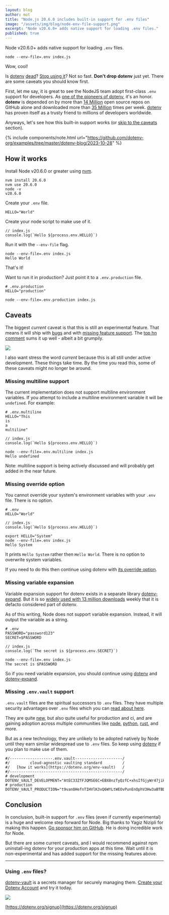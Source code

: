 ```yaml
---
layout: blog
author: mot
title: "Node.js 20.6.0 includes built-in support for .env files"
image: "/assets/img/blog/node-env-file-support.png"
excerpt: "Node v20.6.0+ adds native support for loading .env files."
published: true
---
```


Node v20.6.0+ adds native support for loading `.env` files.

```
node --env-file=.env index.js
```

Wow, cool!

Is [dotenv](https://github.com/motdotla/dotenv) [dead](https://francoisbest.com/posts/2023/dotenv-is-dead?ref=dailydev)? [Stop using it](https://medium.com/@tony.infisical/stop-using-dotenv-in-node-js-v20-6-0-8febf98f6314)? Not so fast. **Don't drop dotenv** just yet. There are some caveats you should know first. 

First, let me say, it is great to see the NodeJS team adopt first-class `.env` support for developers. As [one of the pioneers of dotenv](https://github.com/motdotla/dotenv/graphs/contributors), it's an honor. **dotenv** is depended on by more than [14 Million](https://github.com/motdotla/dotenv/network/dependents) open source repos on GitHub alone and downloaded more than [35 Million](https://www.npmjs.com/package/dotenv) times per week. [dotenv](https://github.com/motdotla/dotenv) has proven itself as a trusty friend to millions of developers worldwide.

Anyways, let's see how this built-in support works (or [skip to the caveats](#caveats) section).

{% include components/note.html url="https://github.com/dotenv-org/examples/tree/master/dotenv-blog/2023-10-28" %}

## How it works

Install Node v20.6.0 or greater using [nvm](https://github.com/nvm-sh/nvm).

```
nvm install 20.6.0
nvm use 20.6.0
node -v
v20.6.0
```

Create your `.env` file.

```
HELLO="World"
````

Create your node script to make use of it.

```
// index.js
console.log(`Hello ${process.env.HELLO}`)
```

Run it with the `--env-file` flag.

```
node --env-file=.env index.js
Hello World
```

That's it!

Want to run it in production? Just point it to a `.env.production` file.

```
# .env.production
HELLO="production"
```

```
node --env-file=.env.production index.js
```

## Caveats

The biggest *current* caveat is that this is still an experimental feature. That means it will ship with [bugs](https://github.com/nodejs/node/pull/49424#issue-1876566254) and with [missing feature support](https://github.com/nodejs/node/issues/49148). The [top hn comment](https://news.ycombinator.com/item?id=37174916) sums it up well - albeit a bit grumpily. 

<img src="/assets/img/blog/hacker-news-node-dotenv-support.png" />

I also want stress the word *current* because this is all still under active development. These things take time. By the time you read this, some of these caveats might no longer be around.

### Missing multiline support

The current implementation does not support multiline environment variables. If you attempt to include a multiline environment variable it will be `undefined`. For example:

```
# .env.multiline
HELLO="This
is
a
multiline"
```
```
// index.js
console.log(`Hello ${process.env.HELLO}`)
```
```
node --env-file=.env.multiline index.js
Hello undefined
```

Note: multiline support is being actively discussed and will probably get added in the near future.

### Missing override option

You cannot override your system's environment variables with your `.env` file. There is no option.

```
# .env
HELLO="World"
```
```
// index.js
console.log(`Hello ${process.env.HELLO}`)
```
```
export HELLO="System"
node --env-file=.env index.js
Hello System
```

It prints `Hello System` rather then `Hello World`. There is no option to overwrite system variables.

If you need to do this then continue using dotenv with [its override option](https://github.com/motdotla/dotenv#override).

### Missing variable expansion

Variable expansion support for dotenv exists in a separate library [dotenv-expand](https://github.com/motdotla/dotenv-expand). But it is so [widely used with 13 million downloads](https://www.npmjs.com/package/dotenv-expand) weekly that it is defacto considered part of dotenv.

As of this writing, Node does not support variable expansion. Instead, it will output the variable as a string.

```
# .env
PASSWORD="password123"
SECRET=$PASSWORD
```
```
// index.js
console.log(`The secret is ${process.env.SECRET}`)
```
```
node --env-file=.env index.js
The secret is $PASSWORD
```

So if you need variable expansion, you should continue using [dotenv](https://github.com/motdotla/dotenv) and [dotenv-expand](https://github.com/motdotla/dotenv-expand).

### Missing `.env.vault` support

`.env.vault` files are the spiritual successors to `.env` files. They have multiple security advantages over `.env` files which you can [read about here](https://www.dotenv.org/blog/2023/10/24/what-is-env-vault-file.html).

They are quite [new](https://github.com/motdotla/dotenv/pull/730), but also quite useful for production and ci, and are gaining adoption across multiple communities like [node](https://github.com/motdotla/dotenv), [python](https://github.com/dotenv-org/python-dotenv-vault), [rust](https://docs.rs/dotenv-vault/latest/dotenv_vault/), and more.

But as a new technology, they are unlikely to be adopted natively by Node until they earn similar widespread use to `.env` files. So keep using [dotenv](https://github.com/motdotla/dotenv) if you plan to make use of them.

```
#/-------------------.env.vault---------------------/
#/         cloud-agnostic vaulting standard         /
#/   [how it works](https://dotenv.org/env-vault)   /
#/--------------------------------------------------/
# development
DOTENV_VAULT_DEVELOPMENT="AtEC33ZfFJQMSE6C+EBX8nzTyQzfC+xhsIfGjyWr47jiHsUi07PHzX2/RmCB0PIi"
# production
DOTENV_VAULT_PRODUCTION="t9van8HefnTIHVlK3vQ6WYLtWEOvPunEnOphV3Hw3aBTBDuwLq22yU0Tdl5fAnk="
```

## Conclusion

In conclusion, built-in support for `.env` files (even if currently experimental) is a huge and welcome step forward for Node. Big thanks to Yagiz Nizipli for making this happen. [Go sponsor him on GitHub](https://github.com/sponsors/anonrig). He is doing incredible work for Node.

But there are some current caveats, and I would recommend against npm uninstall-ing dotenv for your production apps at this time. Wait until it is non-experimental and has added support for the missing features above.

---

### Using `.env` files?

[dotenv-vault](https://github.com/dotenv-org/dotenv-vault) is a secrets manager for securely managing them. [Create your Dotenv Account](https://dotenv.org) and try it today.

<img src="/assets/img/blog/dotenv-vault-screenshot2.png" />

[https://dotenv.org/signup](https://dotenv.org/signup)
